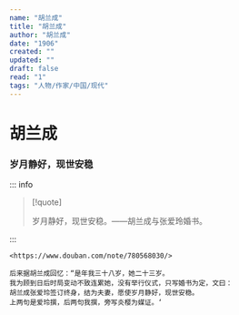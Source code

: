 ```yaml
---
name: "胡兰成"
title: "胡兰成"
author: "胡兰成"
date: "1906"
created: ""
updated: ""
draft: false
read: "1"
tags: "人物/作家/中国/现代"
---
```


# 胡兰成

### 岁月静好，现世安稳

::: info

> [!quote]
>
> 岁月静好，现世安稳。——胡兰成与张爱玲婚书。

:::

```
<https://www.douban.com/note/780568030/>

后来据胡兰成回忆：“是年我三十八岁，她二十三岁。
我为顾到日后时局变动不致连累她，没有举行仪式，只写婚书为定，文曰：
胡兰成张爱玲签订终身，结为夫妻，愿使岁月静好，现世安稳。
上两句是爱玲撰，后两句我撰，旁写炎樱为媒证。‘
```
